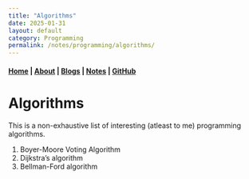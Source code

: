 ```yaml
---
title: "Algorithms"
date: 2025-01-31
layout: default
category: Programming
permalink: /notes/programming/algorithms/
---
```


#### [Home](/) | [About](/about/) | [Blogs](/blogs/) | [Notes](/notes/) | [GitHub](https://github.com/tanvincible)

# Algorithms

This is a non-exhaustive list of interesting (atleast to me) programming algorithms.

1. Boyer-Moore Voting Algorithm
2. Dijkstra’s algorithm
3. Bellman-Ford algorithm
